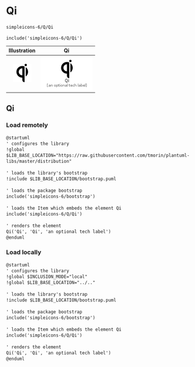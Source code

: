# Qi


```text
simpleicons-6/Q/Qi
```

```text
include('simpleicons-6/Q/Qi')
```



| Illustration | Qi |
| :---: | :---: |
| ![illustration for Illustration](../../simpleicons-6/Q/Qi.png) | ![illustration for Qi](../../simpleicons-6/Q/Qi.Local.png) |




## Qi

### Load remotely
```plantuml
@startuml
' configures the library
!global $LIB_BASE_LOCATION="https://raw.githubusercontent.com/tmorin/plantuml-libs/master/distribution"

' loads the library's bootstrap
!include $LIB_BASE_LOCATION/bootstrap.puml

' loads the package bootstrap
include('simpleicons-6/bootstrap')

' loads the Item which embeds the element Qi
include('simpleicons-6/Q/Qi')

' renders the element
Qi('Qi', 'Qi', 'an optional tech label')
@enduml
```

### Load locally
```plantuml
@startuml
' configures the library
!global $INCLUSION_MODE="local"
!global $LIB_BASE_LOCATION="../.."

' loads the library's bootstrap
!include $LIB_BASE_LOCATION/bootstrap.puml

' loads the package bootstrap
include('simpleicons-6/bootstrap')

' loads the Item which embeds the element Qi
include('simpleicons-6/Q/Qi')

' renders the element
Qi('Qi', 'Qi', 'an optional tech label')
@enduml
```

